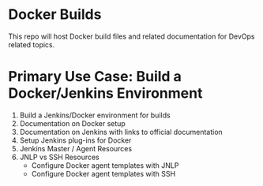 # Docker Builds
This repo will host Docker build files and related documentation for DevOps related topics.  

# Primary Use Case: Build a Docker/Jenkins Environment
1. Build a Jenkins/Docker environment for builds
2. Documentation on Docker setup
3. Documentation on Jenkins with links to official documentation 
4. Setup Jenkins plug-ins for Docker
5. Jenkins Master / Agent Resources
6. JNLP vs SSH Resources
   * Configure Docker agent templates with JNLP
   * Configure Docker agent templates with SSH

